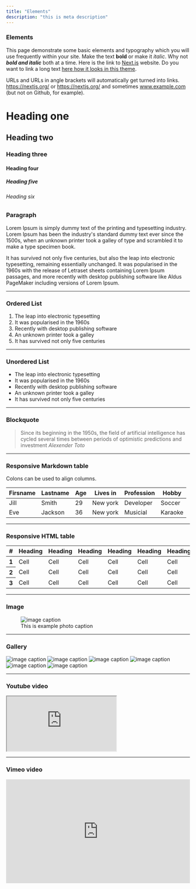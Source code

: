 ```yaml
---
title: "Elements"
description: "this is meta description"
---
```



### Elements

This page demonstrate some basic elements and typography which you will use frequently within your site. Make the text **bold** or make it *italic*. Why not **_bold and italic_** both at a time. Here is the link to [Next.js](https://nextjs.org/) website. Do you want to link a long text [here how it looks in this theme](https://nextjs.org/).

URLs and URLs in angle brackets will automatically get turned into links. https://nextjs.org/ or <https://nextjs.org/> and sometimes www.example.com (but not on Github, for example).

# Heading one
## Heading two
### Heading three
#### Heading four
##### Heading five
###### Heading six

### Paragraph

Lorem Ipsum is simply dummy text of the printing and typesetting industry. Lorem Ipsum has been the industry's standard dummy text ever since the 1500s, when an unknown printer took a galley of type and scrambled it to make a type specimen book.

It has survived not only five centuries, but also the leap into electronic typesetting, remaining essentially unchanged. It was popularised in the 1960s with the release of Letraset sheets containing Lorem Ipsum passages, and more recently with desktop publishing software like Aldus PageMaker including versions of Lorem Ipsum.

<hr/>

### Ordered List

1. The leap into electronic typesetting
2. It was popularised in the 1960s
3. Recently with desktop publishing software
4. An unknown printer took a galley
5. It has survived not only five centuries

<hr/>

### Unordered List

* The leap into electronic typesetting
* It was popularised in the 1960s
* Recently with desktop publishing software
* An unknown printer took a galley
* It has survived not only five centuries

<hr/>

### Blockquote

> Since its beginning in the 1950s, the field of artificial intelligence has cycled several times between periods of optimistic predictions and investment
<cite>Alexender Toto</cite>

<hr/>

### Responsive Markdown table

Colons can be used to align columns.
<div class="table-responsive">

| Firsname   |	Lastname  |	Age        |	Lives in   |	Profession | Hobby      |
| ---------- | ---------- |	---------- |	---------- |	---------- | ---------- |
| Jill       |	Smith     |	29         |	New york   |	Developer  | Soccer     |
| Eve        |	Jackson   |	36         |	New york   |	Musicial   | Karaoke    |

</div>
<hr/>

### Responsive HTML table

<div class="table-responsive">
  <table class="table">
    <thead>
      <tr>
        <th scope="col">#</th>
        <th scope="col">Heading</th>
        <th scope="col">Heading</th>
        <th scope="col">Heading</th>
        <th scope="col">Heading</th>
        <th scope="col">Heading</th>
        <th scope="col">Heading</th>
        <th scope="col">Heading</th>
        <th scope="col">Heading</th>
        <th scope="col">Heading</th>
      </tr>
    </thead>
    <tbody>
      <tr>
        <th scope="row">1</th>
        <td>Cell</td>
        <td>Cell</td>
        <td>Cell</td>
        <td>Cell</td>
        <td>Cell</td>
        <td>Cell</td>
        <td>Cell</td>
        <td>Cell</td>
        <td>Cell</td>
      </tr>
      <tr>
        <th scope="row">2</th>
        <td>Cell</td>
        <td>Cell</td>
        <td>Cell</td>
        <td>Cell</td>
        <td>Cell</td>
        <td>Cell</td>
        <td>Cell</td>
        <td>Cell</td>
        <td>Cell</td>
      </tr>
      <tr>
        <th scope="row">3</th>
        <td>Cell</td>
        <td>Cell</td>
        <td>Cell</td>
        <td>Cell</td>
        <td>Cell</td>
        <td>Cell</td>
        <td>Cell</td>
        <td>Cell</td>
        <td>Cell</td>
      </tr>
    </tbody>
  </table>
</div>

<hr/>

### Image

<figure>
  <img src="../images/trip/02.jpg" alt="image caption" title="this is example title">
  <figcaption>This is example photo caption</figcaption>
</figure>

<hr/>

### Gallery
<div class="gallery">
  <img src="../images/trip/01.jpg" alt="image caption" title="this is example title">
  <img src="../images/trip/02.jpg" alt="image caption" title="this is example title">
  <img src="../images/trip/03.jpg" alt="image caption" title="this is example title">
  <img src="../images/trip/04.jpg" alt="image caption" title="this is example title">
  <img src="../images/trip/05.jpg" alt="image caption" title="this is example title">
  <img src="../images/trip/06.jpg" alt="image caption" title="this is example title">
</div>

<hr/>

### Youtube video
<div class="ratio ratio-16x9"><iframe src="https://www.youtube.com/embed/NC0WPQd_bds" title="YouTube video" allowfullscreen></iframe></div>

<hr/>

### Vimeo video
<div style="padding:56.25% 0 0 0;position:relative;">
<iframe src="https://player.vimeo.com/video/341490793?h=189bbac4d0" style="position:absolute;top:0;left:0;width:100%;height:100%;" frameborder="0" allow="autoplay; fullscreen; picture-in-picture" allowfullscreen></iframe>
</div><script src="https://player.vimeo.com/api/player.js"></script>